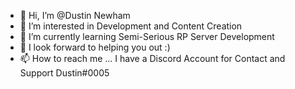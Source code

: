 - 👋 Hi, I’m @Dustin Newham 
- 👀 I’m interested in Development and Content Creation
- 🌱 I’m currently learning Semi-Serious RP Server Development
- 💞️ I look forward to helping you out :)
- 📫 How to reach me ... I have a Discord Account for Contact and Support Dustin#0005

<!---
Dustin0005/Dustin is a ✨ special ✨ repository because its `README.md` (this file) appears on your GitHub profile.
You can click the Preview link to take a look at your changes.
--->
